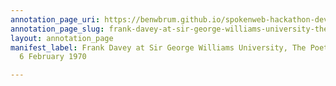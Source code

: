 ```yaml
---
annotation_page_uri: https://benwbrum.github.io/spokenweb-hackathon-development-noterms/annotations/frank-davey-at-sir-george-williams-university-the-poetry-series-6-february-1970-canvas-1-unknown.json
annotation_page_slug: frank-davey-at-sir-george-williams-university-the-poetry-series-6-february-1970-canvas-1-unknown
layout: annotation_page
manifest_label: Frank Davey at Sir George Williams University, The Poetry Series,
  6 February 1970

---
```

